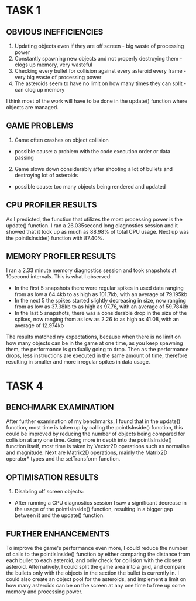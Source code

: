 # TASK 1

## OBVIOUS INEFFICIENCIES
1. Updating objects even if they are off screen - big waste of processing power
2. Constantly spawning new objects and not properly destroying them - clogs up memory, very wasteful
3. Checking every bullet for collision against every asteroid every frame - very big waste of processing power
4. The asteroids seem to have no limit on how many times they can split - can clog up memory

I think most of the work will have to be done in the update() function where objects are managed.

## GAME PROBLEMS
1. Game often crashes on object collision 
- possible cause: a problem with the code execution order or data passing
2. Game slows down considerably after shooting a lot of bullets and destroying  lot of asteroids
- possible cause: too many objects being rendered and updated

## CPU PROFILER RESULTS
As I predicted, the function that utilizes the most processing power is the update() function.
I ran a 26.035second long diagnostics session and it showed that it took up as much as 88.98% of total CPU usage.
Next up was the pointIsInside() function with 87.40%.

## MEMORY PROFILER RESULTS
I ran a 2.33 minute memory diagnostics session and took snapshots at 10second intervals.
This is what I observed:
- In the first 5 snapshots there were  regular spikes in used data ranging from as low a 64.4kb to as high as 101.7kb, with an average of 79.195kb
- In the next 5 the spikes started slightly decreasing in size, now ranging from as low as 37.38kb to as high as 97.76, with an average of 59.784kb
- In the last 5 snapshots, there was a considerable drop in the size of the spikes, now ranging from as low as 2.26 to as high as 41.08, with an average of 12.974kb

The results matched my expectations, because when there is no limit on how many objects can be in the game at one time, as you keep spawning them, the performance is gradually going to drop.
Then as the performance drops, less instructions are executed in the same amount of time, therefore resulting in smaller and more irregular spikes in data usage.

# TASK 4

## BENCHMARK EXAMINATION
After further examination of my benchmarks, I found that in the update() function, most time is taken up by calling the pointIsInside() function,
this could be improved by reducing the number of objects being compared for collision at any one time.
Going more in depth into the pointIsInside() function itself, most time is taken by Vector2D operations such as normalise and magnitude.
Next are Matrix2D operations, mainly the Matrix2D operator* types and the setTransform function. 

## OPTIMISATION RESULTS
1. Disabling off screen objects:
- After running a CPU diagnostics session I saw a significant decrease in the usage of the pointIsInside() function, resulting
in a bigger gap between it and the update() function.

## FURTHER ENHANCEMENTS
To improve the game's performance even more, I could reduce the number of calls to the pointIsInside() function by either comparing the distance from each bullet to each asteroid,
and only check for collision with the closest asteroid. Alternatively, I could split the game area into a grid, and compare the bullets only with the objects in the section the bullet is currently in.
I could also create an object pool for the asteroids, and implement a limit on how many asteroids can be on the screen at any one time to free up some memory and processing power.
